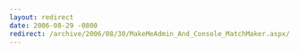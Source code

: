```yaml
---
layout: redirect
date: 2006-08-29 -0800
redirect: /archive/2006/08/30/MakeMeAdmin_And_Console_MatchMaker.aspx/
---
```

